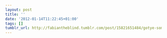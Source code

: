 ```yaml
---
layout: post
title: ''
date: '2012-01-14T11:22:45+01:00'
tags: []
tumblr_url: http://fabiantheblind.tumblr.com/post/15821651484/gotye-somebody-that-i-used-to-know-feat
---
```

